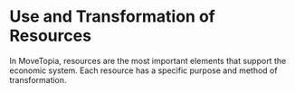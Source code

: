 # Use and Transformation of Resources

In MoveTopia, resources are the most important elements that support the economic system. Each resource has a specific purpose and method of transformation.
